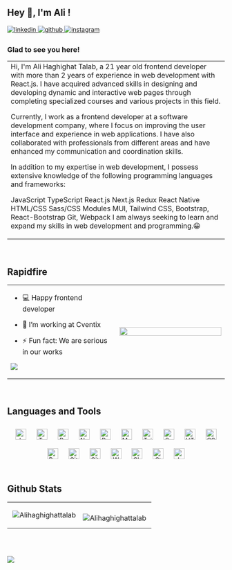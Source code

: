 ## Hey 👋, I'm Ali !  
  

<a href="https://linkedin.com/in/alihtofficial" target="_blank">
<img src=https://img.shields.io/badge/linkedin-%231E77B5.svg?&style=for-the-badge&logo=linkedin&logoColor=white alt=linkedin style="margin-bottom: 5px;" />
</a>
<a href="https://github.com/Alihaghighattalab" target="_blank">
<img src=https://img.shields.io/badge/github-%2324292e.svg?&style=for-the-badge&logo=github&logoColor=white alt=github style="margin-bottom: 5px;" />
</a>
<a href="https://instagram.com/alihtofficial_" target="_blank">
<img src=https://img.shields.io/badge/instagram-%23000000.svg?&style=for-the-badge&logo=instagram&logoColor=white alt=instagram style="margin-bottom: 5px;" />
</a>  
  



### Glad to see you here!  
<table><tr><td valign="center" width="100%">
  Hi, I'm Ali Haghighat Talab, a 21 year old frontend developer with more than 2 years of experience in web development with React.js. I have acquired advanced skills in designing and developing dynamic and interactive web pages through completing specialized courses and various projects in this field.

Currently, I work as a frontend developer at a software development company, where I focus on improving the user interface and experience in web applications. I have also collaborated with professionals from different areas and have enhanced my communication and coordination skills.

In addition to my expertise in web development, I possess extensive knowledge of the following programming languages and frameworks:

JavaScript
TypeScript
React.js
Next.js
Redux
React Native
HTML/CSS
Sass/CSS Modules
MUI, Tailwind CSS, Bootstrap, React-Bootstrap
Git, Webpack
I am always seeking to learn and expand my skills in web development and programming.😀  
</td></tr></table>  

<br/>  


## Rapidfire  
<table><tr><td valign="center" width="50%">

- 💻 Happy frontend developer  
  

- 💼 I’m working at Cventix   
  

- ⚡ Fun fact: We are serious in our works   

![](https://quotes-github-readme.vercel.app/api?type=vetical&theme=tokyonight)
  
</td><td valign="center" width="50%">

<div align="center">
<img src="https://media1.giphy.com/media/qgQUggAC3Pfv687qPC/giphy.gif" align="center" style="width: 100%" height="100%" />
</div>  


</td></tr></table>  

<br/>  


## Languages and Tools  
<div align="center">  
<a href="https://www.javascript.com/" target="_blank"><img style="margin: 10px" src="https://profilinator.rishav.dev/skills-assets/javascript-original.svg" alt="JavaScript" height="25" /></a>  
<a href="https://www.typescriptlang.org/" target="_blank"><img style="margin: 10px" src="https://profilinator.rishav.dev/skills-assets/typescript-original.svg" alt="TypeScript" height="25" /></a>  
<a href="https://reactjs.org/" target="_blank"><img style="margin: 10px" src="https://profilinator.rishav.dev/skills-assets/react-original-wordmark.svg" alt="React" height="25" /></a>  
<a href="https://nextjs.org/" target="_blank"><img style="margin: 10px" src="https://profilinator.rishav.dev/skills-assets/nextjs.png" alt="NextJS" height="25" /></a>  
<a href="https://redux.js.org/" target="_blank"><img style="margin: 10px" src="https://profilinator.rishav.dev/skills-assets/redux-original.svg" alt="Redux" height="25" /></a>  
<a href="https://mui.com/" target="_blank"><img style="margin: 10px" src="https://profilinator.rishav.dev/skills-assets/mui.png" alt="Material UI" height="25" /></a>  
<a href="https://www.tailwindcss.com/" target="_blank"><img style="margin: 10px" src="https://profilinator.rishav.dev/skills-assets/tailwindcss.svg" alt="Tailwind CSS" height="25" /></a>  
<a href="https://sass-lang.com/" target="_blank"><img style="margin: 10px" src="https://profilinator.rishav.dev/skills-assets/sass-original.svg" alt="Sass" height="25" /></a>  
<a href="https://en.wikipedia.org/wiki/HTML5" target="_blank"><img style="margin: 10px" src="https://profilinator.rishav.dev/skills-assets/html5-original-wordmark.svg" alt="HTML5" height="25" /></a>  
<a href="https://www.w3schools.com/css/" target="_blank"><img style="margin: 10px" src="https://profilinator.rishav.dev/skills-assets/css3-original-wordmark.svg" alt="CSS3" height="25" /></a>  
<a href="https://getbootstrap.com/docs/3.4/javascript/" target="_blank"><img style="margin: 10px" src="https://profilinator.rishav.dev/skills-assets/bootstrap-plain.svg" alt="Bootstrap" height="25" /></a>  
<a href="https://github.com/" target="_blank"><img style="margin: 10px" src="https://profilinator.rishav.dev/skills-assets/git-scm-icon.svg" alt="Git" height="25" /></a>  
<a href="https://about.gitlab.com/" target="_blank"><img style="margin: 10px" src="https://profilinator.rishav.dev/skills-assets/gitlab.svg" alt="GitLab" height="25" /></a>  
<a href="https://webpack.js.org/" target="_blank"><img style="margin: 10px" src="https://profilinator.rishav.dev/skills-assets/webpack-original.svg" alt="Webpack" height="25" /></a>  
<a href="https://www.chartjs.org/" target="_blank"><img style="margin: 10px" src="https://profilinator.rishav.dev/skills-assets/logo-title.svg" alt="Chart.js" height="25" /></a>  
<a href="https://styled-components.com/" target="_blank"><img style="margin: 10px" src="https://profilinator.rishav.dev/skills-assets/styled-components.png" alt="Styled Components" height="25" /></a>  
<a href="https://www.jestjs.io/" target="_blank"><img style="margin: 10px" src="https://profilinator.rishav.dev/skills-assets/jest.svg" alt="Jest" height="25" /></a>  
</div>  

<br/>  


## Github Stats  
<table align="center" width="100%"><tr><td valign="center" width="50%">

<p>&nbsp;<img align="center" src="https://github-readme-stats.vercel.app/api?username=alihaghighattalab&show_icons=true&theme=dracula&locale=en" alt="Alihaghighattalab" /></p>

</td><td valign="center" width="50%">

<p><img align="left" src="https://github-readme-stats.vercel.app/api/top-langs?username=alihaghighattalab&show_icons=true&theme=dracula&locale=en&layout=compact" alt="Alihaghighattalab" /></p>

</td></tr></table>  

<br/>  
<br/>  

[![](https://visitcount.itsvg.in/api?id=Alihaghighattalab&icon=5&color=0)](https://visitcount.itsvg.in)
